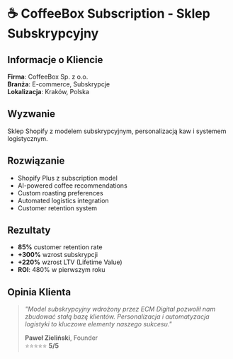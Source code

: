 # ☕ CoffeeBox Subscription - Sklep Subskrypcyjny

## Informacje o Kliencie
**Firma**: CoffeeBox Sp. z o.o.  
**Branża**: E-commerce, Subskrypcje  
**Lokalizacja**: Kraków, Polska  

## Wyzwanie
Sklep Shopify z modelem subskrypcyjnym, personalizacją kaw i systemem logistycznym.

## Rozwiązanie
- Shopify Plus z subscription model
- AI-powered coffee recommendations
- Custom roasting preferences
- Automated logistics integration
- Customer retention system

## Rezultaty
- **85%** customer retention rate
- **+300%** wzrost subskrypcji
- **+220%** wzrost LTV (Lifetime Value)
- **ROI**: 480% w pierwszym roku

## Opinia Klienta
> *"Model subskrypcyjny wdrożony przez ECM Digital pozwolił nam zbudować stałą bazę klientów. Personalizacja i automatyzacja logistyki to kluczowe elementy naszego sukcesu."*
> 
> **Paweł Zieliński**, Founder  
> ⭐⭐⭐⭐⭐ **5/5**